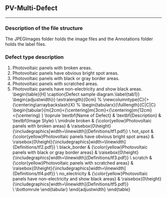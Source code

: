 ## PV-Multi-Defect
---
### Description of the file structure
The JPEGImages folder holds the image files and the Annotations folder holds the label files.
### Defect type description
1. Photovoltaic panels with broken areas.
2. Photovoltaic panels have obvious bright spot areas.
3. Photovoltaic panels with black or gray border areas.
4. Photovoltaic panels with scratched areas.
5. Photovoltaic panels have non-electricity and show black areas.
\begin{table}[H]
\caption{Defect sample diagram.\label{tab1}}
	\begin{adjustwidth}{-\extralength}{0cm}
		% \newcolumntype{C}{>{\centering\arraybackslash}X}
		% \begin{tabularx}{\fulllength}{C|C|C}
        \begin{tabular}{m{2cm}<{\centering}m{3cm}<{\centering}m{12cm}<{\centering} }
			\toprule
			\textbf{Name of Defect}	& \textbf{Description}	& \textbf{Image Style} \\
            \midrule
			broken & {\color{yellow}Photovoltaic panels with broken areas} & \raisebox{0\height}{\includegraphics[width=\linewidth]{Definitions/tf1.pdf}}	\\
			hot\_spot & {\color{yellow}Photovoltaic panels have obvious bright spot areas}	& \raisebox{0\height}{\includegraphics[width=\linewidth]{Definitions/tf2.pdf}}
            \\
			black\_border & {\color{yellow}Photovoltaic panels with black or gray border areas} & \raisebox{0\height}{\includegraphics[width=\linewidth]{Definitions/tf3.pdf}}	\\
            scratch & {\color{yellow}Photovoltaic panels with scratched areas} & \raisebox{0\height}{\includegraphics[width=\linewidth]{Definitions/tf4.pdf}}	\\
            no\_electricity & {\color{yellow}Photovoltaic panels have non-electricity and show black areas} & \raisebox{0\height}{\includegraphics[width=\linewidth]{Definitions/tf5.pdf}}	
            \\
			\bottomrule
		\end{tabular}
	\end{adjustwidth}
\end{table}
